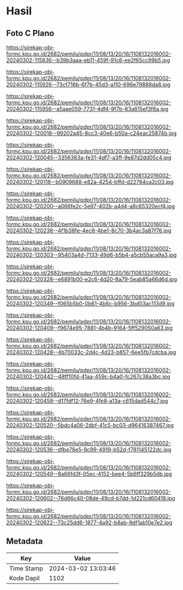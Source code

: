 # Hasil

## Foto C Plano

https://sirekap-obj-formc.kpu.go.id/2682/pemilu/pdpr/11/08/13/20/16/1108132016002-20240302-115836--b39b3aaa-eb11-459f-91c6-ee2f65cc99b5.jpg

https://sirekap-obj-formc.kpu.go.id/2682/pemilu/pdpr/11/08/13/20/16/1108132016002-20240302-115926--73cf716b-6f7b-45d3-a110-696e79888da8.jpg

https://sirekap-obj-formc.kpu.go.id/2682/pemilu/pdpr/11/08/13/20/16/1108132016002-20240302-115956--a5aae059-7731-4df4-9f7b-63a615ef3f6a.jpg

https://sirekap-obj-formc.kpu.go.id/2682/pemilu/pdpr/11/08/13/20/16/1108132016002-20240302-120018--99202a45-8cc3-40e6-b50a-c24eac25874b.jpg

https://sirekap-obj-formc.kpu.go.id/2682/pemilu/pdpr/11/08/13/20/16/1108132016002-20240302-120045--3356363a-fe31-4df7-a3ff-9e87d2dd05c4.jpg

https://sirekap-obj-formc.kpu.go.id/2682/pemilu/pdpr/11/08/13/20/16/1108132016002-20240302-120118--b0909688-e82a-4254-bffd-d22764ca2c03.jpg

https://sirekap-obj-formc.kpu.go.id/2682/pemilu/pdpr/11/08/13/20/16/1108132016002-20240302-120200--a066fe2c-5e97-402b-a4d4-a8c65320ecf4.jpg

https://sirekap-obj-formc.kpu.go.id/2682/pemilu/pdpr/11/08/13/20/16/1108132016002-20240302-120238--4f1b38fe-4ec8-4be1-8c70-3b4ac3a87f76.jpg

https://sirekap-obj-formc.kpu.go.id/2682/pemilu/pdpr/11/08/13/20/16/1108132016002-20240302-120303--95403a4d-7133-49d6-b5b4-a5cb55aca9a3.jpg

https://sirekap-obj-formc.kpu.go.id/2682/pemilu/pdpr/11/08/13/20/16/1108132016002-20240302-120328--e6891b00-e2c6-4d20-8a79-5eab85a66d6d.jpg

https://sirekap-obj-formc.kpu.go.id/2682/pemilu/pdpr/11/08/13/20/16/1108132016002-20240302-120349--f065b5b0-0b61-4b6c-b956-3bd03ac113d9.jpg

https://sirekap-obj-formc.kpu.go.id/2682/pemilu/pdpr/11/08/13/20/16/1108132016002-20240302-120409--f9674e95-7881-4b4b-9164-5ff529050a63.jpg

https://sirekap-obj-formc.kpu.go.id/2682/pemilu/pdpr/11/08/13/20/16/1108132016002-20240302-120428--4b70033c-2d4c-4d23-b857-6ee5fb7cdcba.jpg

https://sirekap-obj-formc.kpu.go.id/2682/pemilu/pdpr/11/08/13/20/16/1108132016002-20240302-120442--48ff10fd-41aa-459c-b4a0-fc267c38a3bc.jpg

https://sirekap-obj-formc.kpu.go.id/2682/pemilu/pdpr/11/08/13/20/16/1108132016002-20240302-120458--d17fdf12-76e9-4fe8-a13a-c615dad544c7.jpg

https://sirekap-obj-formc.kpu.go.id/2682/pemilu/pdpr/11/08/13/20/16/1108132016002-20240302-120520--5bdc4a06-2dbf-41c5-bc03-d96416387467.jpg

https://sirekap-obj-formc.kpu.go.id/2682/pemilu/pdpr/11/08/13/20/16/1108132016002-20240302-120536--dfbe78e5-8c99-4919-b52d-f781145122dc.jpg

https://sirekap-obj-formc.kpu.go.id/2682/pemilu/pdpr/11/08/13/20/16/1108132016002-20240302-120549--8a66fd3f-05ec-4152-bee4-5b6ff329b5db.jpg

https://sirekap-obj-formc.kpu.go.id/2682/pemilu/pdpr/11/08/13/20/16/1108132016002-20240302-120602--76d66c40-08de-49cd-b7dd-1d221cd60418.jpg

https://sirekap-obj-formc.kpu.go.id/2682/pemilu/pdpr/11/08/13/20/16/1108132016002-20240302-120622--73c25dd6-1877-4a92-b8ab-9df1ab10e7e2.jpg


## Metadata

| Key        | Value               |
| ---------- | ------------------- |
| Time Stamp | 2024-03-02 13:03:46 |
| Kode Dapil | 1102                |



